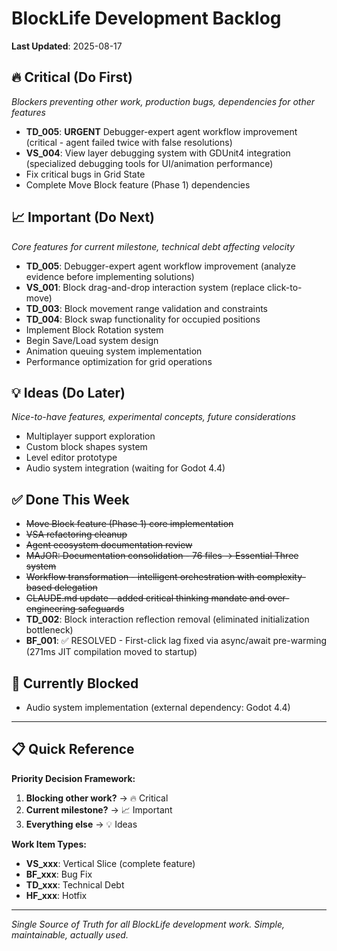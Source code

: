 # BlockLife Development Backlog

**Last Updated**: 2025-08-17

## 🔥 Critical (Do First)
*Blockers preventing other work, production bugs, dependencies for other features*

- **TD_005**: **URGENT** Debugger-expert agent workflow improvement (critical - agent failed twice with false resolutions)
- **VS_004**: View layer debugging system with GDUnit4 integration (specialized debugging tools for UI/animation performance)
- Fix critical bugs in Grid State
- Complete Move Block feature (Phase 1) dependencies

## 📈 Important (Do Next)  
*Core features for current milestone, technical debt affecting velocity*

- **TD_005**: Debugger-expert agent workflow improvement (analyze evidence before implementing solutions)
- **VS_001**: Block drag-and-drop interaction system (replace click-to-move)
- **TD_003**: Block movement range validation and constraints  
- **TD_004**: Block swap functionality for occupied positions
- Implement Block Rotation system
- Begin Save/Load system design
- Animation queuing system implementation
- Performance optimization for grid operations

## 💡 Ideas (Do Later)
*Nice-to-have features, experimental concepts, future considerations*

- Multiplayer support exploration
- Custom block shapes system
- Level editor prototype
- Audio system integration (waiting for Godot 4.4)

## ✅ Done This Week
- ~~Move Block feature (Phase 1) core implementation~~
- ~~VSA refactoring cleanup~~
- ~~Agent ecosystem documentation review~~
- ~~MAJOR: Documentation consolidation - 76 files → Essential Three system~~
- ~~Workflow transformation - intelligent orchestration with complexity-based delegation~~
- ~~CLAUDE.md update - added critical thinking mandate and over-engineering safeguards~~
- **TD_002**: Block interaction reflection removal (eliminated initialization bottleneck)
- **BF_001**: ✅ RESOLVED - First-click lag fixed via async/await pre-warming (271ms JIT compilation moved to startup)

## 🚧 Currently Blocked
- Audio system implementation (external dependency: Godot 4.4)

---

## 📋 Quick Reference

**Priority Decision Framework:**
1. **Blocking other work?** → 🔥 Critical
2. **Current milestone?** → 📈 Important  
3. **Everything else** → 💡 Ideas

**Work Item Types:**
- **VS_xxx**: Vertical Slice (complete feature)
- **BF_xxx**: Bug Fix
- **TD_xxx**: Technical Debt
- **HF_xxx**: Hotfix

---
*Single Source of Truth for all BlockLife development work. Simple, maintainable, actually used.*
